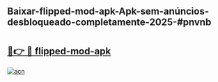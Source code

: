 ## Baixar-flipped-mod-apk-Apk-sem-anúncios-desbloqueado-completamente-2025-#pnvnb

# <h2><a href="https://ainizakaria.my?title=flipped-mod-apk&ref=20M">🔗👉 🔴 flipped-mod-apk</a></h2>

[![acn](https://github.com/user-attachments/assets/0f9c940e-d8b0-45ae-aac7-cd30a18b3e1c)](https://ainizakaria.my?title=flipped-mod-apk&ref=20M)

